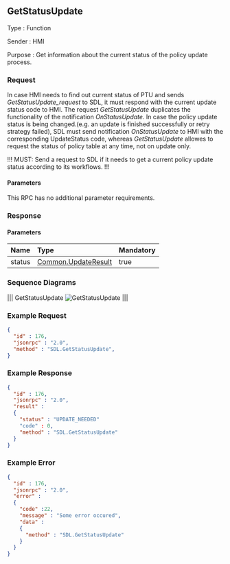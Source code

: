 ## GetStatusUpdate

Type
: Function

Sender
: HMI

Purpose
: Get information about the current status of the policy update process.

### Request

In case HMI needs to find out current status of PTU and sends _GetStatusUpdate_request_ to SDL, it must respond with the current update status code to HMI.
The request _GetStatusUpdate_ duplicates the functionality of the notification _OnStatusUpdate_. In case the policy update status is being changed.(e.g. an update is finished successfully or retry strategy failed), SDL must send notification _OnStatusUpdate_ to HMI with the corresponding UpdateStatus code, whereas _GetStatusUpdate_ allowes to request the status of policy table at any time, not on update only.

!!! MUST:
Send a request to SDL if it needs to get a current policy update status according to its workflows.
!!!

#### Parameters

This RPC has no additional parameter requirements.

### Response

#### Parameters

|Name|Type|Mandatory|
|:---|:---|:--------|
|status|[Common.UpdateResult]|true|

[Common.UpdateResult]: ../../common/enums/#updateresult

### Sequence Diagrams
|||
GetStatusUpdate
![GetStatusUpdate](./assets/getstatusupdate.jpg)
|||

### Example Request

```json
{
  "id" : 176,
  "jsonrpc" : "2.0",
  "method" : "SDL.GetStatusUpdate",
}
```
### Example Response

```json
{
  "id" : 176,
  "jsonrpc" : "2.0",
  "result" :
  {
    "status" : "UPDATE_NEEDED"
    "code" : 0,
    "method" : "SDL.GetStatusUpdate"
  }
}
```

### Example Error

```json
{
  "id" : 176,
  "jsonrpc" : "2.0",
  "error" :
  {
    "code" :22,
    "message" : "Some error occured",
    "data" :
    {
      "method" : "SDL.GetStatusUpdate"
    }
  }
}
```
